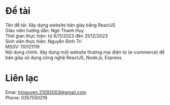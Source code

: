 # Đề tài  
Tên đề tài: Xây dựng website bán giày bằng ReactJS  
Giáo viên hướng dẫn: Ngô Thanh Huy  
Thời gian thực hiện: từ 6/11/2023 đến 31/12/2023  
Sinh viên thực hiện: Nguyễn Đình Trí  
MSSV: 110121119  
Nội dung chính: Xây dựng một website thương mại điện tử (e-commerce) để bán giày sử dụng công nghệ ReactJS, Node.js, Express.  
# Liên lạc  
Emai: tringuyen.21092003@gmail.com  
Phone: 0357550219  